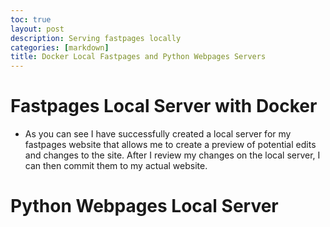 ```yaml
---
toc: true
layout: post
description: Serving fastpages locally
categories: [markdown]
title: Docker Local Fastpages and Python Webpages Servers 
---
```


# Fastpages Local Server with Docker
- As you can see I have successfully created a local server for my fastpages website that allows me to create a preview of potential edits and changes to the site. After I review my changes on the local server, I can then commit them to my actual website.



# Python Webpages Local Server